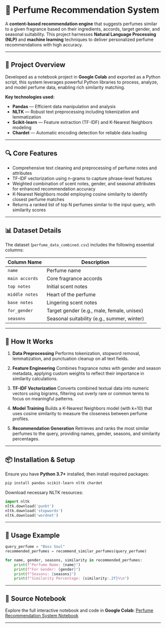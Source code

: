 

# 🧴 Perfume Recommendation System

A **content-based recommendation engine** that suggests perfumes similar to a given fragrance based on their ingredients, accords, target gender, and seasonal suitability. This project harnesses **Natural Language Processing (NLP)** and **machine learning** techniques to deliver personalized perfume recommendations with high accuracy.

---

## 📂 Project Overview

Developed as a notebook project in **Google Colab** and exported as a Python script, this system leverages powerful Python libraries to process, analyze, and model perfume data, enabling rich similarity matching.

**Key technologies used:**

* **Pandas** — Efficient data manipulation and analysis
* **NLTK** — Robust text preprocessing including tokenization and lemmatization
* **Scikit-learn** — Feature extraction (TF-IDF) and K-Nearest Neighbors modeling
* **Chardet** — Automatic encoding detection for reliable data loading

---

## 🔍 Core Features

* Comprehensive text cleaning and preprocessing of perfume notes and attributes
* TF-IDF vectorization using n-grams to capture phrase-level features
* Weighted combination of scent notes, gender, and seasonal attributes for enhanced recommendation accuracy
* K-Nearest Neighbors model employing cosine similarity to identify closest perfume matches
* Returns a ranked list of top N perfumes similar to the input query, with similarity scores

---

## 📊 Dataset Details

The dataset (`perfume_data_combined.csv`) includes the following essential columns:

| Column Name    | Description                                 |
| -------------- | ------------------------------------------- |
| `name`         | Perfume name                                |
| `main accords` | Core fragrance accords                      |
| `top notes`    | Initial scent notes                         |
| `middle notes` | Heart of the perfume                        |
| `base notes`   | Lingering scent notes                       |
| `for_gender`   | Target gender (e.g., male, female, unisex)  |
| `seasons`      | Seasonal suitability (e.g., summer, winter) |

---

## 🧠 How It Works

1. **Data Preprocessing**
   Performs tokenization, stopword removal, lemmatization, and punctuation cleanup on all text fields.

2. **Feature Engineering**
   Combines fragrance notes with gender and season metadata, applying custom weights to reflect their importance in similarity calculations.

3. **TF-IDF Vectorization**
   Converts combined textual data into numeric vectors using bigrams, filtering out overly rare or common terms to focus on meaningful patterns.

4. **Model Training**
   Builds a K-Nearest Neighbors model (with k=10) that uses cosine similarity to measure the closeness between perfume profiles.

5. **Recommendation Generation**
   Retrieves and ranks the most similar perfumes to the query, providing names, gender, seasons, and similarity percentages.

---

## 📦 Installation & Setup

Ensure you have **Python 3.7+** installed, then install required packages:

```bash
pip install pandas scikit-learn nltk chardet
```

Download necessary NLTK resources:

```python
import nltk
nltk.download('punkt')
nltk.download('stopwords')
nltk.download('wordnet')
```

---

## 🚀 Usage Example

```python
query_perfume = "Boss Soul"
recommended_perfumes = recommend_similar_perfumes(query_perfume)

for name, gender, seasons, similarity in recommended_perfumes:
    print(f"Perfume Name: {name}")
    print(f"For Gender: {gender}")
    print(f"Seasons: {seasons}")
    print(f"Similarity Percentage: {similarity:.2f}%\n")
```

---

## 📎 Source Notebook

Explore the full interactive notebook and code in **Google Colab**:
[Perfume Recommendation System Notebook](https://colab.research.google.com/drive/1BBBK4O96ry74ZkB9lB-Sty09oC5bEjko)

---


